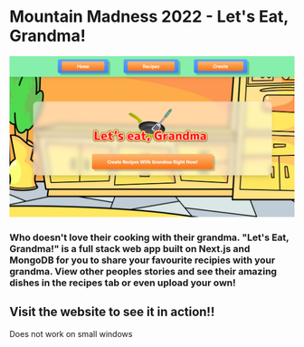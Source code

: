 # Mountain Madness 2022 - Let's Eat, Grandma!

 ![home page](/home.png)
 
### Who doesn't love their cooking with their grandma. "Let's Eat, Grandma!" is a full stack web app built on Next.js and MongoDB for you to share your favourite recipies with your grandma. View other peoples stories and see their amazing dishes in the recipes tab or even upload your own!
 
 
 ## Visit the website to see it in action!!



 
 Does not work on small windows
